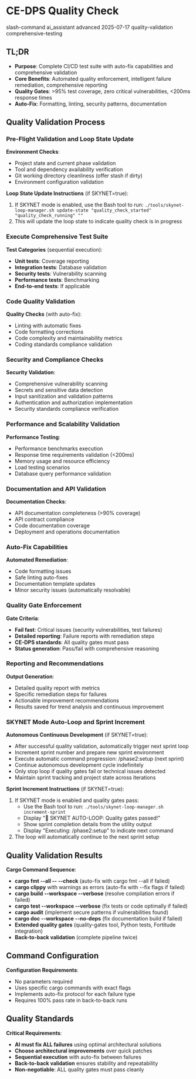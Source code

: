 # <context>CE-DPS Quality Check</context>

<meta>
  <title>CE-DPS Quality Check System</title>
  <type>slash-command</type>
  <audience>ai_assistant</audience>
  <complexity>advanced</complexity>
  <updated>2025-07-17</updated>
  <scope>quality-validation</scope>
  <requirements>comprehensive-testing</requirements>
</meta>

## <summary priority="critical">TL;DR</summary>
- **Purpose**: Complete CI/CD test suite with auto-fix capabilities and comprehensive validation
- **Core Benefits**: Automated quality enforcement, intelligent failure remediation, comprehensive reporting
- **Quality Gates**: >95% test coverage, zero critical vulnerabilities, <200ms response times
- **Auto-Fix**: Formatting, linting, security patterns, documentation

## <instructions priority="high">Quality Validation Process</instructions>

### <step-1>Pre-Flight Validation and Loop State Update</step-1>
**Environment Checks**:
- Project state and current phase validation
- Tool and dependency availability verification
- Git working directory cleanliness (offer stash if dirty)
- Environment configuration validation

**Loop State Update Instructions** (if SKYNET=true):
1. If SKYNET mode is enabled, use the Bash tool to run: `./tools/skynet-loop-manager.sh update-state "quality_check_started" "quality_check_running" ""`
2. This will update the loop state to indicate quality check is in progress

### <step-2>Execute Comprehensive Test Suite</step-2>
**Test Categories** (sequential execution):
- **Unit tests**: Coverage reporting
- **Integration tests**: Database validation
- **Security tests**: Vulnerability scanning
- **Performance tests**: Benchmarking
- **End-to-end tests**: If applicable

### <step-3>Code Quality Validation</step-3>
**Quality Checks** (with auto-fix):
- Linting with automatic fixes
- Code formatting corrections
- Code complexity and maintainability metrics
- Coding standards compliance validation

### <step-4>Security and Compliance Checks</step-4>
**Security Validation**:
- Comprehensive vulnerability scanning
- Secrets and sensitive data detection
- Input sanitization and validation patterns
- Authentication and authorization implementation
- Security standards compliance verification

### <step-5>Performance and Scalability Validation</step-5>
**Performance Testing**:
- Performance benchmarks execution
- Response time requirements validation (<200ms)
- Memory usage and resource efficiency
- Load testing scenarios
- Database query performance validation

### <step-6>Documentation and API Validation</step-6>
**Documentation Checks**:
- API documentation completeness (>90% coverage)
- API contract compliance
- Code documentation coverage
- Deployment and operations documentation

### <step-7>Auto-Fix Capabilities</step-7>
**Automated Remediation**:
- Code formatting issues
- Safe linting auto-fixes
- Documentation template updates
- Minor security issues (automatically resolvable)

### <step-8>Quality Gate Enforcement</step-8>
**Gate Criteria**:
- **Fail fast**: Critical issues (security vulnerabilities, test failures)
- **Detailed reporting**: Failure reports with remediation steps
- **CE-DPS standards**: All quality gates must pass
- **Status generation**: Pass/fail with comprehensive reasoning

### <step-9>Reporting and Recommendations</step-9>
**Output Generation**:
- Detailed quality report with metrics
- Specific remediation steps for failures
- Actionable improvement recommendations
- Results saved for trend analysis and continuous improvement

### <step-10>SKYNET Mode Auto-Loop and Sprint Increment</step-10>
**Autonomous Continuous Development** (if SKYNET=true):
- After successful quality validation, automatically trigger next sprint loop
- Increment sprint number and prepare new sprint environment
- Execute automatic command progression: /phase2:setup (next sprint)
- Continue autonomous development cycle indefinitely
- Only stop loop if quality gates fail or technical issues detected
- Maintain sprint tracking and project state across iterations

**Sprint Increment Instructions** (if SKYNET=true):
1. If SKYNET mode is enabled and quality gates pass:
   - Use the Bash tool to run: `./tools/skynet-loop-manager.sh increment-sprint`
   - Display "🚀 SKYNET AUTO-LOOP: Quality gates passed!"
   - Show sprint completion details from the utility output
   - Display "Executing: /phase2:setup" to indicate next command
2. The loop will automatically continue to the next sprint setup

## <expected-output priority="medium">Quality Validation Results</expected-output>

**Cargo Command Sequence**:
- **cargo fmt --all -- --check** (auto-fix with cargo fmt --all if failed)
- **cargo clippy** with warnings as errors (auto-fix with --fix flags if failed)
- **cargo build --workspace --verbose** (resolve compilation errors if failed)
- **cargo test --workspace --verbose** (fix tests or code optimally if failed)
- **cargo audit** (implement secure patterns if vulnerabilities found)
- **cargo doc --workspace --no-deps** (fix documentation build if failed)
- **Extended quality gates** (quality-gates tool, Python tests, Fortitude integration)
- **Back-to-back validation** (complete pipeline twice)

## <parameters priority="low">Command Configuration</parameters>
**Configuration Requirements**:
- No parameters required
- Uses specific cargo commands with exact flags
- Implements auto-fix protocol for each failure type
- Requires 100% pass rate in back-to-back runs

## <implementation-notes priority="critical">Quality Standards</implementation-notes>
**Critical Requirements**:
- **AI must fix ALL failures** using optimal architectural solutions
- **Choose architectural improvements** over quick patches
- **Sequential execution** with auto-fix between failures
- **Back-to-back validation** ensures stability and repeatability
- **Non-negotiable**: ALL quality gates must pass cleanly